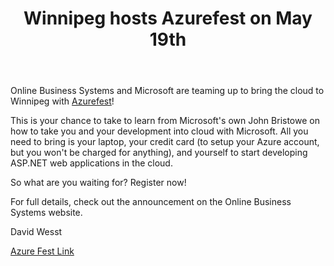 ﻿---
title: Winnipeg hosts Azurefest on May 19th
---

Online Business Systems and Microsoft are teaming up to bring the cloud to Winnipeg with [Azurefest](www.azure.com)! 

This is your chance to take to learn from Microsoft's own John Bristowe on how to take you and your development into cloud with Microsoft. All you need to bring is your laptop, your credit card (to setup your Azure account, but you won't be charged for anything), and yourself to start developing ASP.NET web applications in the cloud.

So what are you waiting for? Register now!

For full details, check out the announcement on the Online Business Systems website.

David Wesst

[Azure Fest Link](http://www.obsglobal.com/Pages/OnlineHostsAzureFest.aspx)